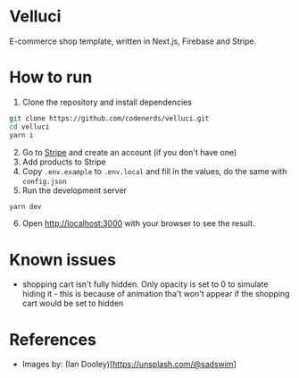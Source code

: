 # Velluci
E-commerce shop template, written in Next.js, Firebase and Stripe.

# How to run
1. Clone the repository and install dependencies
```bash
git clone https://github.com/codenerds/velluci.git
cd velluci
yarn i
```
2. Go to [Stripe](https://stripe.com) and create an account (if you don't have one)
3. Add products to Stripe
4. Copy `.env.example` to `.env.local` and fill in the values, do the same with `config.json`
5. Run the development server
```bash
yarn dev
```
6. Open [http://localhost:3000](http://localhost:3000) with your browser to see the result.

# Known issues
- shopping cart isn't fully hidden. Only opacity is set to 0 to simulate hiding it - this is because of animation tha't won't appear if the shopping cart would be set to hidden

# References
- Images by: (Ian Dooley)[https://unsplash.com/@sadswim]